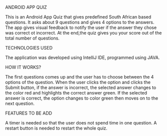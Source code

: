 ANDROID APP QUIZ

This is an Android App Quiz that gives predefined South African based questions.
It asks about 9 questions and gives 4 options to the answers.
The app gives visual feedback to notify the user if the answer they chose was correct ot incorrect.
At the end,the quiz gives you your score out of the total number of questions.

TECHNOLOGIES USED

The application was developed using IntelliJ IDE, programmed using JAVA.

HOW IT WORKS?

The first questions comes up and the user has to choose between the 4 options of the question.
When the user clicks the option and clicks the Submit button, if the answer is incorrect, the selected answer changes to the color red and highlights the correct answer green.
If the selected answer is correct, the option changes to color green then moves on to the next question.

FEATURES TO BE ADD

A timer is needed so that the user does not spend time in one question.
A restart button is needed to restart the whole quiz.
